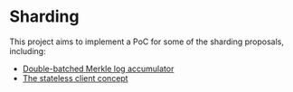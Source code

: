 # Sharding

This project aims to implement a PoC for some of the sharding proposals, including:

* [Double-batched Merkle log accumulator](https://ethresear.ch/t/double-batched-merkle-log-accumulator/571)
* [The stateless client concept](https://ethresear.ch/t/the-stateless-client-concept/172)
